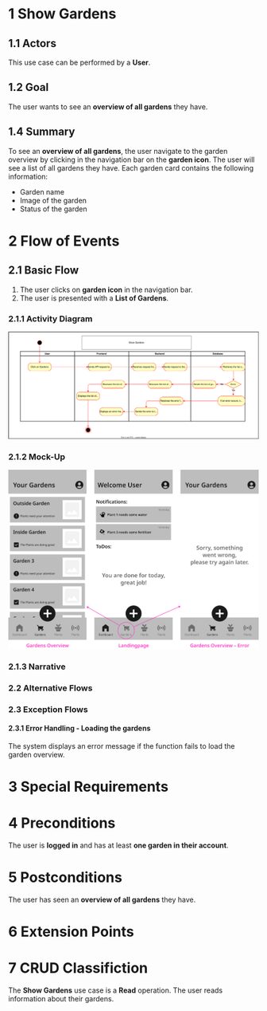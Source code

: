 # 1 Show Gardens


## 1.1 Actors

This use case can be performed by a **User**.

## 1.2 Goal

The user wants to see an **overview of all gardens** they have.

## 1.4 Summary

To see an **overview of all gardens**, the user navigate to the garden overview by clicking in the navigation bar on the **garden icon**. The user will see a list of all gardens they have. Each garden card contains the following information:

- Garden name
- Image of the garden
- Status of the garden

# 2 Flow of Events

## 2.1 Basic Flow

1. The user clicks on **garden icon** in the navigation bar.
2. The user is presented with a **List of Gardens**.

### 2.1.1 Activity Diagram

![Activity diagram](/docs/assets/svg/useCaseDiagrams/showGardens.drawio.svg)

### 2.1.2 Mock-Up

![Show gardens wireframes](/docs/assets/svg/useCaseWireframes/showGardens.png)

### 2.1.3 Narrative

### 2.2 Alternative Flows

### 2.3 Exception Flows

#### 2.3.1 Error Handling - Loading the gardens
The system displays an error message if the function fails to load the garden overview.

# 3 Special Requirements

# 4 Preconditions

The user is **logged in** and has at least **one garden in their account**.

# 5 Postconditions

The user has seen an **overview of all gardens** they have.

# 6 Extension Points

# 7 CRUD Classifiction

The **Show Gardens** use case is a **Read** operation. The user reads information about their gardens.
